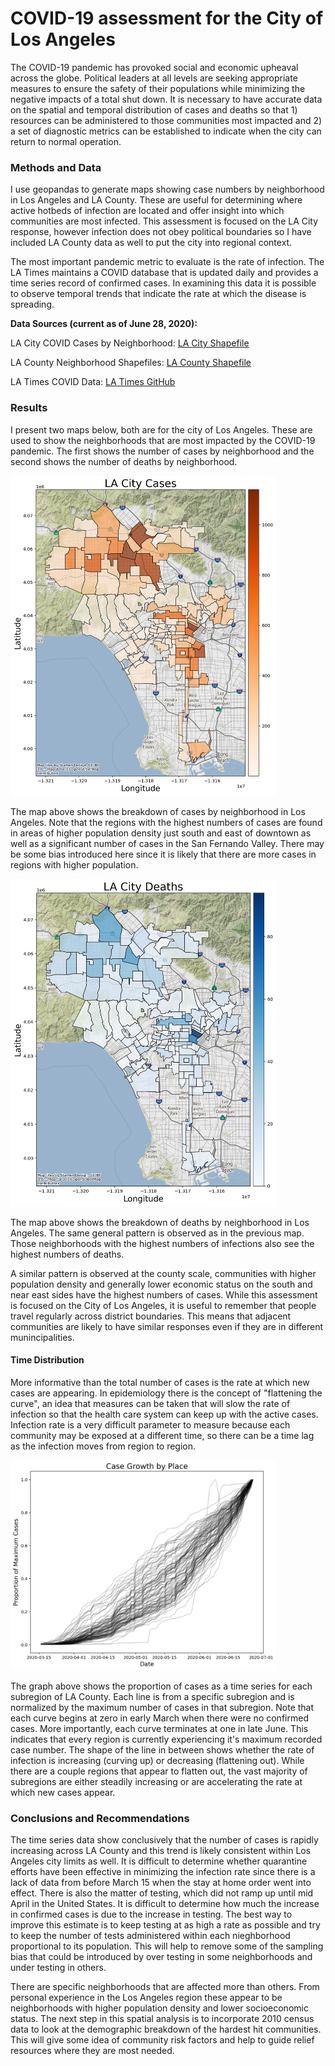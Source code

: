 # COVID-19 assessment for the City of Los Angeles 

The COVID-19 pandemic has provoked social and economic upheaval across the globe. Political leaders at all levels are seeking appropriate measures to ensure the safety of their populations while minimizing the negative impacts of a total shut down. It is necessary to have accurate data on the spatial and temporal distribution of cases and deaths so that 1) resources can be administered to those communities most impacted and 2) a set of diagnostic metrics can be established to indicate when the city can return to normal operation.

### Methods and Data

I use geopandas to generate maps showing case numbers by neighborhood in Los Angeles and LA County. These are useful for determining where active hotbeds of infection are located and offer insight into which communities are most infected. This assessment is focused on the LA City response, however infection does not obey political boundaries so I have included LA County data as well to put the city into regional context.

The most important pandemic metric to evaluate is the rate of infection. The LA Times maintains a COVID database that is updated daily and provides a time series record of confirmed cases. In examining this data it is possible to observe temporal trends that indicate the rate at which the disease is spreading. 

**Data Sources (current as of June 28, 2020):**

LA City COVID Cases by Neighborhood: [LA City Shapefile](http://geohub.lacity.org/datasets/covid19-by-neighborhood-1?geometry=-120.114%2C33.645%2C-116.711%2C34.442)

LA County Neighborhood Shapefiles: [LA County Shapefile](http://boundaries.latimes.com/set/la-county-neighborhoods-current/)

LA Times COVID Data: [LA Times GitHub](https://github.com/datadesk/california-coronavirus-data)


### Results

I present two maps below, both are for the city of Los Angeles. These are used to show the neighborhoods that are most impacted by the COVID-19 pandemic. The first shows the number of cases by neighborhood and the second shows the number of deaths by neighborhood.

<img src="./images/la_city_cases.png" alt="Example" width="425" height="">

The map above shows the breakdown of cases by neighborhood in Los Angeles. Note that the regions with the highest numbers of cases are found in areas of higher population density just south and east of downtown as well as a significant number of cases in the San Fernando Valley. There may be some bias introduced here since it is likely that there are more cases in regions with higher population.

<img src="./images/la_city_deaths.png" alt="Example" width="425" height="">

The map above shows the breakdown of deaths by neighborhood in Los Angeles. The same general pattern is observed as in the previous map. Those neighborhoods with the highest numbers of infections also see the highest numbers of deaths.

A similar pattern is observed at the county scale, communities with higher population density and generally lower economic status on the south and near east sides have the highest numbers of cases. While this assessment is focused on the City of Los Angeles, it is useful to remember that people travel regularly across district boundaries. This means that adjacent communities are likely to have similar responses even if they are in different munincipalities.

#### Time Distribution

More informative than the total number of cases is the rate at which new cases are appearing. In epidemiology there is the concept of "flattening the curve", an idea that measures can be taken that will slow the rate of infection so that the health care system can keep up with the active cases. Infection rate is a very difficult parameter to measure because each community may be exposed at a different time, so there can be a time lag as the infection moves from region to region. 

<img src="./images/la_county_case_growth_250.png" alt="Example" width="425" height="">

The graph above shows the proportion of cases as a time series for each subregion of LA County. Each line is from a specific subregion and is normalized by the maximum number of cases in that subregion. Note that each curve begins at zero in early March when there were no confirmed cases. More importantly, each curve terminates at one in late June. This indicates that every region is currently experiencing it's maximum recorded case number. The shape of the line in between shows whether the rate of infection is increasing (curving up) or decreasing (flattening out). While there are a couple regions that appear to flatten out, the vast majority of subregions are either steadily increasing or are accelerating the rate at which new cases appear.

### Conclusions and Recommendations

The time series data show conclusively that the number of cases is rapidly increasing across LA County and this trend is likely consistent within Los Angeles city limits as well. It is difficult to determine whether quarantine efforts have been effective in minimizing the infection rate since there is a lack of data from before March 15 when the stay at home order went into effect. There is also the matter of testing, which did not ramp up until mid April in the United States. It is difficult to determine how much the increase in confirmed cases is due to the increase in testing. The best way to improve this estimate is to keep testing at as high a rate as possible and try to keep the number of tests administered within each nieghborhood proportional to its population. This will help to remove some of the sampling bias that could be introduced by over testing in some neighborhoods and under testing in others.

There are specific neighborhoods that are affected more than others. From personal experience in the Los Angeles region these appear to be neighborhoods with higher population density and lower socioeconomic status. The next step in this spatial analysis is to incorporate 2010 census data to look at the demographic breakdown of the hardest hit communities. This will give some idea of community risk factors and help to guide relief resources where they are most needed.